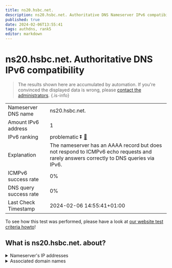 ```yaml
---
title: ns20.hsbc.net.
description: ns20.hsbc.net. Authoritative DNS Nameserver IPv6 compatibility
published: true
date: 2024-02-06T13:55:41
tags: authdns, rank5
editor: markdown
---
```


# ns20.hsbc.net. Authoritative DNS IPv6 compatibility

> The results shown here are accumulated by automation. If you're convinced the displayed data is wrong, please [contact the administrators](/howto/chat). 
{.is-info}




|   |   |
| - | - |
| Nameserver DNS name | ns20.hsbc.net.
| Amount IPv6 address | 1
| IPv6 ranking | problematic :arrow_double_down: [🔗](/howto/ranking) |
| Explanation | The nameserver has an AAAA record but does not respond to ICMPv6 echo requests and rarely answers correctly to DNS queries via IPv6. |
| ICMPv6 success rate | 0%|
| DNS query success rate | 0% |
| Last Check Timestamp | 2024-02-06 14:55:41+01:00 |

To see how this test was performed, please have a look at [our website test criteria howto](/howto/testcriteria/authdns)!


## What is ns20.hsbc.net. about?




<details>
<summary>Nameserver's IP addresses</summary>

2600:2000:2100::100

</details>



<details>
<summary>Associated domain names</summary>

www.hsbc.com

</details>
